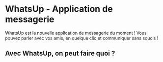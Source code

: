 # WhatsUp - Application de messagerie

WhatsUp est la nouvelle application de messagerie du moment !
Vous pouvez parler avec vos amis, en quelque clic et communiquer sans soucis !

## Avec WhatsUp, on peut faire quoi ?


